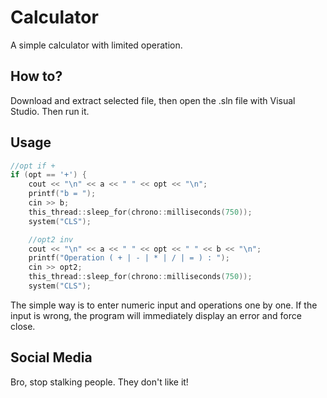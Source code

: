 # Calculator

A simple calculator with limited operation.

## How to?

Download and extract selected file, then open the .sln file with Visual Studio. Then run it.

## Usage

```c
//opt if +
if (opt == '+') {
	cout << "\n" << a << " " << opt << "\n";
	printf("b = ");
	cin >> b;
	this_thread::sleep_for(chrono::milliseconds(750));
	system("CLS");

	//opt2 inv
	cout << "\n" << a << " " << opt << " " << b << "\n";
	printf("Operation ( + | - | * | / | = ) : ");
	cin >> opt2;
	this_thread::sleep_for(chrono::milliseconds(750));
	system("CLS");
```
The simple way is to enter numeric input and operations one by one. If the input is wrong, the program will immediately display an error and force close.

## Social Media

Bro, stop stalking people. They don't like it!
